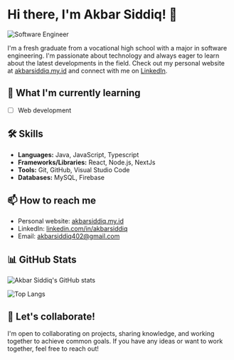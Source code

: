 # Hi there, I'm Akbar Siddiq! 👋

![Software Engineer](https://img.shields.io/badge/Software%20Engineer-Graduate-blue)

I'm a fresh graduate from a vocational high school with a major in software engineering. I'm passionate about technology and always eager to learn about the latest developments in the field. Check out my personal website at [akbarsiddiq.my.id](https://akbarsiddiq.my.id) and connect with me on [LinkedIn](https://www.linkedin.com/in/akbarsiddiq/).

## 🌱 What I'm currently learning

- [ ] Web development

## 🛠️ Skills

- **Languages:** Java, JavaScript, Typescript
- **Frameworks/Libraries:** React, Node.js, NextJs
- **Tools:** Git, GitHub, Visual Studio Code
- **Databases:** MySQL, Firebase

## 📫 How to reach me

- Personal website: [akbarsiddiq.my.id](https://akbarsiddiq.my.id)
- LinkedIn: [linkedin.com/in/akbarsiddiq](https://www.linkedin.com/in/akbarsiddiq/)
- Email: [akbarsiddiq402@gmail.com](mailto:akbarsiddiq402@gmail.com)

## 📊 GitHub Stats

![Akbar Siddiq's GitHub stats](https://github-readme-stats.vercel.app/api?username=your-github-username&show_icons=true&theme=radical)

![Top Langs](https://github-readme-stats.vercel.app/api/top-langs/?username=your-github-username&layout=compact&theme=radical)


## 🤝 Let's collaborate!

I'm open to collaborating on projects, sharing knowledge, and working together to achieve common goals. If you have any ideas or want to work together, feel free to reach out!
